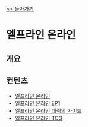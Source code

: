 [<< 돌아가기](../readme.md)
# 엘프라인 온라인

## 개요

## 컨텐츠
- [엘프라인 온라인]()
- [엘프라인 온라인 EP1]()
- [엘프라인 온라인 데릭의 가이드]()
- [엘프라인 온라인 TCG]()